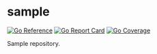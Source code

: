 # sample

[![Go Reference](https://pkg.go.dev/badge/github.com/lucmq/sample.svg)](https://pkg.go.dev/github.com/lucmq/sample)
[![Go Report Card](https://goreportcard.com/badge/github.com/lucmq/sample)](https://goreportcard.com/report/github.com/lucmq/sample)
[![Go Coverage](https://github.com/lucmq/sample/wiki/coverage.svg)](https://raw.githack.com/wiki/lucmq/sample/coverage.html)

Sample repository.
